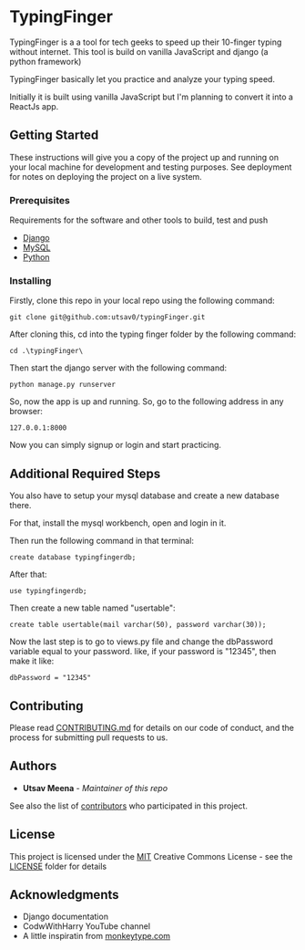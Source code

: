 
# TypingFinger

TypingFinger is a a tool for tech geeks to speed up their 10-finger typing without internet.
This tool is build on vanilla JavaScript and django (a python framework)

TypingFinger basically let you practice and analyze your typing speed.

Initially it is built using vanilla JavaScript but I'm planning to convert it into a ReactJs app.
## Getting Started

These instructions will give you a copy of the project up and running on
your local machine for development and testing purposes. See deployment
for notes on deploying the project on a live system.

### Prerequisites

Requirements for the software and other tools to build, test and push 
- [Django](https://www.djangoproject.com/download/)
- [MySQL](https://dev.mysql.com/downloads/installer/)
- [Python](https://www.python.org/downloads/)

### Installing

Firstly, clone this repo in your local repo using the following command:

    git clone git@github.com:utsav0/typingFinger.git

After cloning this, cd into the typing finger folder by the following command:

    cd .\typingFinger\
    
Then start the django server with the following command:
    
    python manage.py runserver

So, now the app is up and running. So, go to the following address in any browser:
    
    127.0.0.1:8000
    
Now you can simply signup or login and start practicing.

## Additional Required Steps

You also have to setup your mysql database and create a new database there.

For that, install the mysql workbench, open and login in it.

Then run the following command in that terminal:
    
    create database typingfingerdb;
 
After that:
 
    use typingfingerdb;
    
Then create a new table named "usertable":

    create table usertable(mail varchar(50), password varchar(30));
    
Now the last step is to go to views.py file and change the dbPassword variable equal to your password.
like, if your password is "12345", then make it like:

    dbPassword = "12345"


## Contributing

Please read [CONTRIBUTING.md](CONTRIBUTING.md) for details on our code
of conduct, and the process for submitting pull requests to us.


## Authors

  - **Utsav Meena** - *Maintainer of this repo*

See also the list of
[contributors](https://github.com/utsav0/typingFinger/graphs/contributors)
who participated in this project.

## License

This project is licensed under the [MIT](LICENSE)
Creative Commons License - see the [LICENSE](LICENSE) folder for
details

## Acknowledgments

  - Django documentation
  - CodwWithHarry YouTube channel
  - A little inspiratin from [monkeytype.com](http://monkeytype.com)

